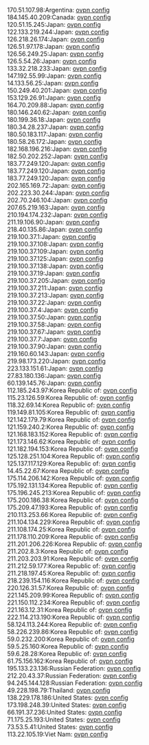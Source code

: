 170.51.107.98:Argentina: [ovpn config](vpn/170_51_107_98.ovpn)  
184.145.40.209:Canada: [ovpn config](vpn/184_145_40_209.ovpn)  
120.51.15.245:Japan: [ovpn config](vpn/120_51_15_245.ovpn)  
122.133.219.244:Japan: [ovpn config](vpn/122_133_219_244.ovpn)  
126.218.26.174:Japan: [ovpn config](vpn/126_218_26_174.ovpn)  
126.51.97.178:Japan: [ovpn config](vpn/126_51_97_178.ovpn)  
126.56.249.25:Japan: [ovpn config](vpn/126_56_249_25.ovpn)  
126.5.54.26:Japan: [ovpn config](vpn/126_5_54_26.ovpn)  
133.32.218.233:Japan: [ovpn config](vpn/133_32_218_233.ovpn)  
147.192.55.99:Japan: [ovpn config](vpn/147_192_55_99.ovpn)  
14.133.56.25:Japan: [ovpn config](vpn/14_133_56_25.ovpn)  
150.249.40.201:Japan: [ovpn config](vpn/150_249_40_201.ovpn)  
153.129.26.91:Japan: [ovpn config](vpn/153_129_26_91.ovpn)  
164.70.209.88:Japan: [ovpn config](vpn/164_70_209_88.ovpn)  
180.146.240.62:Japan: [ovpn config](vpn/180_146_240_62.ovpn)  
180.199.36.18:Japan: [ovpn config](vpn/180_199_36_18.ovpn)  
180.34.28.237:Japan: [ovpn config](vpn/180_34_28_237.ovpn)  
180.50.183.117:Japan: [ovpn config](vpn/180_50_183_117.ovpn)  
180.58.26.172:Japan: [ovpn config](vpn/180_58_26_172.ovpn)  
182.168.196.216:Japan: [ovpn config](vpn/182_168_196_216.ovpn)  
182.50.202.252:Japan: [ovpn config](vpn/182_50_202_252.ovpn)  
183.77.249.120:Japan: [ovpn config](vpn/183_77_249_120.ovpn)  
183.77.249.120:Japan: [ovpn config](vpn/183_77_249_120.ovpn)  
183.77.249.120:Japan: [ovpn config](vpn/183_77_249_120.ovpn)  
202.165.169.72:Japan: [ovpn config](vpn/202_165_169_72.ovpn)  
202.223.30.244:Japan: [ovpn config](vpn/202_223_30_244.ovpn)  
202.70.246.104:Japan: [ovpn config](vpn/202_70_246_104.ovpn)  
207.65.219.163:Japan: [ovpn config](vpn/207_65_219_163.ovpn)  
210.194.174.232:Japan: [ovpn config](vpn/210_194_174_232.ovpn)  
211.19.106.90:Japan: [ovpn config](vpn/211_19_106_90.ovpn)  
218.40.135.86:Japan: [ovpn config](vpn/218_40_135_86.ovpn)  
219.100.37.1:Japan: [ovpn config](vpn/219_100_37_1.ovpn)  
219.100.37.108:Japan: [ovpn config](vpn/219_100_37_108.ovpn)  
219.100.37.109:Japan: [ovpn config](vpn/219_100_37_109.ovpn)  
219.100.37.125:Japan: [ovpn config](vpn/219_100_37_125.ovpn)  
219.100.37.138:Japan: [ovpn config](vpn/219_100_37_138.ovpn)  
219.100.37.19:Japan: [ovpn config](vpn/219_100_37_19.ovpn)  
219.100.37.205:Japan: [ovpn config](vpn/219_100_37_205.ovpn)  
219.100.37.211:Japan: [ovpn config](vpn/219_100_37_211.ovpn)  
219.100.37.213:Japan: [ovpn config](vpn/219_100_37_213.ovpn)  
219.100.37.22:Japan: [ovpn config](vpn/219_100_37_22.ovpn)  
219.100.37.4:Japan: [ovpn config](vpn/219_100_37_4.ovpn)  
219.100.37.50:Japan: [ovpn config](vpn/219_100_37_50.ovpn)  
219.100.37.58:Japan: [ovpn config](vpn/219_100_37_58.ovpn)  
219.100.37.67:Japan: [ovpn config](vpn/219_100_37_67.ovpn)  
219.100.37.7:Japan: [ovpn config](vpn/219_100_37_7.ovpn)  
219.100.37.90:Japan: [ovpn config](vpn/219_100_37_90.ovpn)  
219.160.60.143:Japan: [ovpn config](vpn/219_160_60_143.ovpn)  
219.98.173.220:Japan: [ovpn config](vpn/219_98_173_220.ovpn)  
223.133.151.61:Japan: [ovpn config](vpn/223_133_151_61.ovpn)  
27.83.180.136:Japan: [ovpn config](vpn/27_83_180_136.ovpn)  
60.139.145.76:Japan: [ovpn config](vpn/60_139_145_76.ovpn)  
112.185.243.97:Korea Republic of: [ovpn config](vpn/112_185_243_97.ovpn)  
115.23.126.59:Korea Republic of: [ovpn config](vpn/115_23_126_59.ovpn)  
118.32.69.14:Korea Republic of: [ovpn config](vpn/118_32_69_14.ovpn)  
119.149.81.105:Korea Republic of: [ovpn config](vpn/119_149_81_105.ovpn)  
121.142.179.79:Korea Republic of: [ovpn config](vpn/121_142_179_79.ovpn)  
121.159.240.2:Korea Republic of: [ovpn config](vpn/121_159_240_2.ovpn)  
121.168.183.152:Korea Republic of: [ovpn config](vpn/121_168_183_152.ovpn)  
121.173.146.62:Korea Republic of: [ovpn config](vpn/121_173_146_62.ovpn)  
121.182.194.153:Korea Republic of: [ovpn config](vpn/121_182_194_153.ovpn)  
125.128.251.104:Korea Republic of: [ovpn config](vpn/125_128_251_104.ovpn)  
125.137.117.129:Korea Republic of: [ovpn config](vpn/125_137_117_129.ovpn)  
14.45.22.67:Korea Republic of: [ovpn config](vpn/14_45_22_67.ovpn)  
175.114.206.142:Korea Republic of: [ovpn config](vpn/175_114_206_142.ovpn)  
175.192.131.134:Korea Republic of: [ovpn config](vpn/175_192_131_134.ovpn)  
175.196.245.213:Korea Republic of: [ovpn config](vpn/175_196_245_213.ovpn)  
175.200.186.38:Korea Republic of: [ovpn config](vpn/175_200_186_38.ovpn)  
175.209.47.193:Korea Republic of: [ovpn config](vpn/175_209_47_193.ovpn)  
210.113.253.66:Korea Republic of: [ovpn config](vpn/210_113_253_66.ovpn)  
211.104.134.229:Korea Republic of: [ovpn config](vpn/211_104_134_229.ovpn)  
211.108.174.25:Korea Republic of: [ovpn config](vpn/211_108_174_25.ovpn)  
211.178.110.209:Korea Republic of: [ovpn config](vpn/211_178_110_209.ovpn)  
211.201.206.226:Korea Republic of: [ovpn config](vpn/211_201_206_226.ovpn)  
211.202.8.3:Korea Republic of: [ovpn config](vpn/211_202_8_3.ovpn)  
211.203.203.91:Korea Republic of: [ovpn config](vpn/211_203_203_91.ovpn)  
211.212.59.177:Korea Republic of: [ovpn config](vpn/211_212_59_177.ovpn)  
211.218.197.45:Korea Republic of: [ovpn config](vpn/211_218_197_45.ovpn)  
218.239.154.116:Korea Republic of: [ovpn config](vpn/218_239_154_116.ovpn)  
220.126.31.57:Korea Republic of: [ovpn config](vpn/220_126_31_57.ovpn)  
221.145.209.99:Korea Republic of: [ovpn config](vpn/221_145_209_99.ovpn)  
221.150.112.234:Korea Republic of: [ovpn config](vpn/221_150_112_234.ovpn)  
221.163.12.31:Korea Republic of: [ovpn config](vpn/221_163_12_31.ovpn)  
222.114.213.190:Korea Republic of: [ovpn config](vpn/222_114_213_190.ovpn)  
58.124.113.244:Korea Republic of: [ovpn config](vpn/58_124_113_244.ovpn)  
58.226.239.86:Korea Republic of: [ovpn config](vpn/58_226_239_86.ovpn)  
59.0.232.200:Korea Republic of: [ovpn config](vpn/59_0_232_200.ovpn)  
59.5.25.160:Korea Republic of: [ovpn config](vpn/59_5_25_160.ovpn)  
59.6.28.28:Korea Republic of: [ovpn config](vpn/59_6_28_28.ovpn)  
61.75.156.162:Korea Republic of: [ovpn config](vpn/61_75_156_162.ovpn)  
195.133.23.136:Russian Federation: [ovpn config](vpn/195_133_23_136.ovpn)  
212.20.43.37:Russian Federation: [ovpn config](vpn/212_20_43_37.ovpn)  
94.245.144.128:Russian Federation: [ovpn config](vpn/94_245_144_128.ovpn)  
49.228.198.79:Thailand: [ovpn config](vpn/49_228_198_79.ovpn)  
138.229.178.186:United States: [ovpn config](vpn/138_229_178_186.ovpn)  
173.198.248.39:United States: [ovpn config](vpn/173_198_248_39.ovpn)  
66.191.37.236:United States: [ovpn config](vpn/66_191_37_236.ovpn)  
71.175.25.193:United States: [ovpn config](vpn/71_175_25_193.ovpn)  
73.53.5.41:United States: [ovpn config](vpn/73_53_5_41.ovpn)  
113.22.105.19:Viet Nam: [ovpn config](vpn/113_22_105_19.ovpn)  
